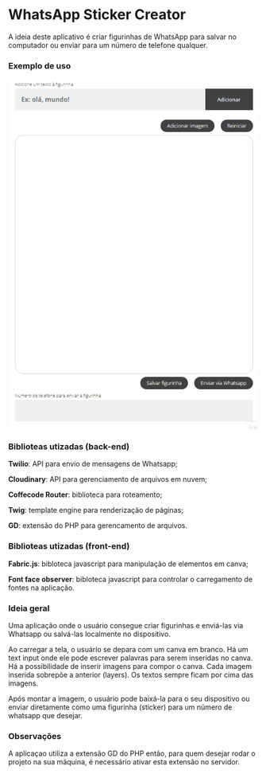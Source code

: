# WhatsApp Sticker Creator

A ideia deste aplicativo é criar figurinhas de WhatsApp para salvar no computador ou enviar para um número de telefone 
qualquer.

### Exemplo de uso
![Meu gif](whatsapp-sticker-creator.gif)

### Biblioteas utizadas (back-end)
<p><b>Twilio</b>: API para envio de mensagens de Whatsapp;</p>
<p><b>Cloudinary</b>: API para gerenciamento de arquivos em nuvem;</p>
<p><b>Coffecode Router</b>: biblioteca para roteamento;</p>
<p><b>Twig</b>: template engine para renderização de páginas;</p>
<p><b>GD</b>: extensão do PHP para gerencamento de arquivos.</p>

### Biblioteas utizadas (front-end)
<p><b>Fabric.js</b>: bibloteca javascript para manipulação de elementos em canva;</p>
<p><b>Font face observer</b>: bibloteca javascript para controlar o carregamento de fontes na aplicação.</p>

### Ideia geral

Uma aplicação onde o usuário consegue criar figurinhas e enviá-las via Whatsapp ou salvá-las localmente no dispositivo.

Ao carregar a tela, o usuário se depara com um canva em branco. Há um text input onde ele pode escrever palavras para
serem inseridas no canva. Há a possibilidade de inserir imagens para compor o canva. Cada imagem inserida sobrepõe a 
anterior (layers). Os textos sempre ficam por cima das imagens.

Após montar a imagem, o usuário pode baixá-la para o seu dispositivo ou enviar diretamente como uma figurinha (sticker)
para um número de whatsapp que desejar.

### Observações

A aplicaçao utiliza a extensão GD do PHP então, para quem desejar rodar o projeto na sua máquina, é necessário ativar 
esta extensão no servidor.
